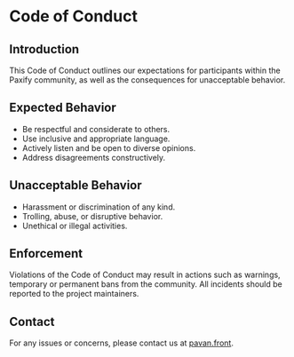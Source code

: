 # Code of Conduct

## Introduction

This Code of Conduct outlines our expectations for participants within the Paxify community, as well as the consequences for unacceptable behavior.

## Expected Behavior

- Be respectful and considerate to others.
- Use inclusive and appropriate language.
- Actively listen and be open to diverse opinions.
- Address disagreements constructively.

## Unacceptable Behavior

- Harassment or discrimination of any kind.
- Trolling, abuse, or disruptive behavior.
- Unethical or illegal activities.

## Enforcement

Violations of the Code of Conduct may result in actions such as warnings, temporary or permanent bans from the community. All incidents should be reported to the project maintainers.

## Contact

For any issues or concerns, please contact us at [pavan.front](mailto:security@paxify.com).
